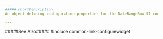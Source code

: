 ```yaml
---
##### shortDescription
An object defining configuration properties for the DateRangeBox UI component.

---
```

#####See Also#####
#include common-link-configurewidget
